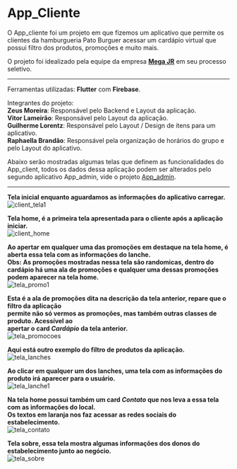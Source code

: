 # App_Cliente

O App_cliente foi um projeto em que fizemos um aplicativo que permite os clientes da hamburgueria Pato Burguer acessar um cardápio virtual que possui filtro dos produtos, promoções e muito mais.  

O projeto foi idealizado pela equipe da empresa [**Mega JR**](http://www.megajunior.com.br/) em seu processo seletivo.  

***
Ferramentas utilizadas: **Flutter** com **Firebase**.  
  
  Integrantes do projeto:  
__**Zeus Moreira**__: Responsável pelo Backend e Layout da aplicação.  
__**Vitor Lameirão**__: Responsável pelo Layout da aplicação.  
__**Guilherme Lorentz**__: Responsável pelo Layout / Design de itens para um aplicativo.  
__**Raphaella Brandão**__: Responsável pela organização de horários do grupo e pelo Layout do aplicativo.    

Abaixo serão mostradas algumas telas que definem as funcionalidades do App_client, todos os dados dessa aplicação podem ser alterados pelo segundo aplicativo App_admin, vide o projeto [App_admin](https://github.com/ZeusMoreira/app_admin).  

***    

**Tela inicial enquanto aguardamos as informações do aplicativo carregar.**     
![client_tela1](https://user-images.githubusercontent.com/59962413/138548833-27270b5d-05fc-4815-8efb-a6db8b63b0d6.jpg)      

**Tela home, é a primeira tela apresentada para o cliente após a aplicação iniciar.**  
![client_home](https://user-images.githubusercontent.com/59962413/138549270-fb99086f-c5ab-48c5-80d6-6d515349e7b0.jpg)  

**Ao apertar em qualquer uma das promoções em destaque na tela home, é aberta essa tela com as informações do lanche.  
Obs: As promoções mostradas nessa tela são randomicas, dentro do cardápio há uma ala de promoções
e qualquer uma 
dessas promoções podem aparecer na tela home.**  
![tela_promo1](https://user-images.githubusercontent.com/59962413/138549309-8d98b3c7-3e35-461f-97d2-41889594eebe.jpg)    

**Esta é a ala de promoções dita na descrição da tela anterior, repare que o filtro da aplicação  
  permite não só vermos as promoções, mas também outras classes de produto. Acessível ao   
  apertar o card _Cardápio_ da tela anterior.**  
![tela_promocoes](https://user-images.githubusercontent.com/59962413/138549329-4c0f06ec-9ade-418d-be1a-af60e5450d8e.jpg)  

**Aqui está outro exemplo do filtro de produtos da aplicação.**  
![tela_lanches](https://user-images.githubusercontent.com/59962413/138549358-7b99c240-c573-49f7-adeb-dbd90561f8b2.jpg)  

**Ao clicar em qualquer um dos lanches, uma tela com as informações do produto irá aparecer para o usuário.**  
![tela_lanche1](https://user-images.githubusercontent.com/59962413/138549359-8f2bd361-4eff-44bb-bf58-890a5820ae78.jpg)  

**Na tela home possui também um card _Contato_ que nos leva a essa tela com as informações do local.  
Os textos em laranja nos faz acessar as redes sociais do estabelecimento.**  
![tela_contato](https://user-images.githubusercontent.com/59962413/138549385-cb477a6c-a703-4799-95f5-d59fe3316343.jpg)  

**Tela sobre, essa tela mostra algumas informações dos donos do estabelecimento junto ao negócio.**  
![tela_sobre](https://user-images.githubusercontent.com/59962413/138549395-ec2a8587-71d4-4344-ba04-28ac3d387de0.jpg)  


